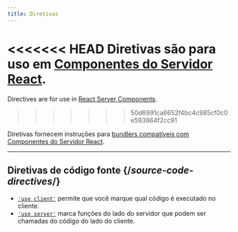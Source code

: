 ```yaml
---
title: Diretivas
---
```


<RSC>

<<<<<<< HEAD
Diretivas são para uso em [Componentes do Servidor React](/learn/start-a-new-react-project#bleeding-edge-react-frameworks).
=======
Directives are for use in [React Server Components](/reference/rsc/server-components).
>>>>>>> 50d6991ca6652f4bc4c985cf0c0e593864f2cc91

</RSC>

<Intro>

Diretivas fornecem instruções para [bundlers compatíveis com Componentes do Servidor React](/learn/start-a-new-react-project#bleeding-edge-react-frameworks).

</Intro>

---

## Diretivas de código fonte {/*source-code-directives*/}

* [`'use client'`](/reference/rsc/use-client) permite que você marque qual código é executado no cliente.
* [`'use server'`](/reference/rsc/use-server) marca funções do lado do servidor que podem ser chamadas do código do lado do cliente.